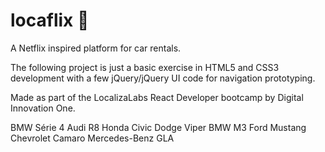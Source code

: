 # locaflix 🚗
A Netflix inspired platform for car rentals.

The following project is just a basic exercise in HTML5 and CSS3 development with a few jQuery/jQuery UI code for navigation prototyping.

Made as part of the LocalizaLabs React Developer bootcamp by Digital Innovation One.

BMW Série 4
Audi R8
Honda Civic
Dodge Viper
BMW M3
Ford Mustang
Chevrolet Camaro
Mercedes-Benz GLA